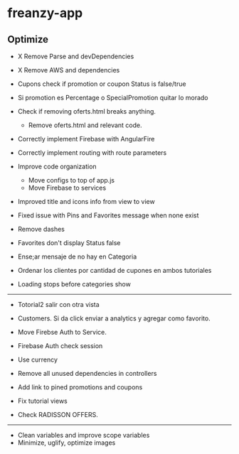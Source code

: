 # freanzy-app




## Optimize

- X Remove Parse and devDependencies
- X Remove AWS and dependencies
- Cupons check if promotion or coupon Status is false/true
- Si promotion es Percentage o SpecialPromotion quitar lo morado
- Check if removing oferts.html breaks anything.
  - Remove oferts.html and relevant code.

- Correctly implement Firebase with AngularFire
- Correctly implement routing with route parameters

- Improve code organization
  - Move configs to top of app.js
  - Move Firebase to services

- Improved title and icons info from view to view
- Fixed issue with Pins and Favorites message when none exist

- Remove dashes
- Favorites don't display Status false
- Ense;ar mensaje de no hay en Categoria
- Ordenar los clientes por cantidad de cupones en ambos tutoriales
- Loading stops before categories show
----------------------------------------------------------------


- Totorial2 salir con otra vista
- Customers. Si da click enviar a analytics y agregar como favorito.




- Move Firebse Auth to Service.
- Firebase Auth check session
- Use currency
- Remove all unused dependencies in controllers
- Add link to pined promotions and coupons
- Fix tutorial views
- Check RADISSON OFFERS.


-----------------------------------------------------------------  
- Clean variables and improve scope variables
- Minimize, uglify, optimize images
